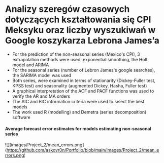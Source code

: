 # Analizy szeregów czasowych dotyczących kształtowania się CPI Meksyku oraz liczby wyszukiwań w Google koszykarza Lebrona James’a

- For the prediction of the non-seasonal series (Mexico's CPI), 3 extrapolation methods were used: exponential smoothing, the Holt model and ARIMA
- For the seasonal series (number of Lebron James's google searches), the SARIMA model was used
- Both series, were examined in terms of stationarity (Dickey-Fuller test, KPSS test) and seasonality (augmented Dickey, Hasha, Fuller test)
- A graphical interpretation of the ACF and PACF functions was used to verify the AR and MA orders
- The AIC and BIC information criteria were used to select the best models
- The work used R (modelling) and Demetra (series decomposition) software

#### Average forecast error estimates for models estimating non-seasonal series
![](images/Project_2/mean_errors.png](https://github.com/askovr0n/Portfolio/blob/main/images/Project_2/mean_errors.png)
